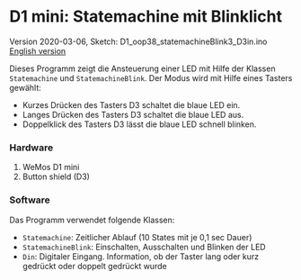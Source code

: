 # D1 mini: Statemachine mit Blinklicht
Version 2020-03-06, Sketch: D1_oop38_statemachineBlink3_D3in.ino   
[English version](./README.md "English version")   

Dieses Programm zeigt die Ansteuerung einer LED mit Hilfe der Klassen `Statemachine` und `StatemachineBlink`. Der Modus wird mit Hilfe eines Tasters gew&auml;hlt:   
* Kurzes Dr&uuml;cken des Tasters D3 schaltet die blaue LED ein.   
* Langes Dr&uuml;cken des Tasters D3 schaltet die blaue LED aus.   
* Doppelklick des Tasters D3 l&auml;sst die blaue LED schnell blinken.

### Hardware
1. WeMos D1 mini
2. Button shield (D3)

### Software
Das Programm verwendet folgende Klassen:
* `Statemachine`: Zeitlicher Ablauf (10 States mit je 0,1 sec Dauer)   
* `StatemachineBlink`: Einschalten, Ausschalten und Blinken der LED   
* `Din`: Digitaler Eingang. Information, ob der Taster lang oder kurz gedr&uuml;ckt oder doppelt gedr&uuml;ckt wurde   
